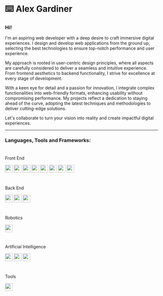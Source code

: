 # ⌨️ Alex Gardiner 
### Hi!
I'm an aspiring web developer with a deep desire to craft immersive digital experiences. I design and develop web applications from the ground up, selecting the best technologies to ensure top-notch performance and user experience. 

My approach is rooted in user-centric design principles, where all aspects are carefully considered to deliver a seamless and intuitive experience. From frontend aesthetics to backend functionality, I strive for excellence at every stage of development.

With a keen eye for detail and a passion for innovation, I integrate complex functionalities into web-friendly formats, enhancing usability without compromising performance. My projects reflect a dedication to staying ahead of the curve, adopting the latest techniques and methodologies to deliver cutting-edge solutions.

Let's collaborate to turn your vision into reality and create impactful digital experiences.

---
### Languages, Tools and Frameworks:
#
Front End

<img src="https://img.shields.io/badge/-Next.js-000000?style=flat&logo=next.js&logoColor=white" height="25"><!---->
<img src="https://img.shields.io/badge/-React-61DAFB?style=flat&logo=react&logoColor=white" height="25"><!---->
<img src="https://img.shields.io/badge/-TypeScript-007ACC?style=flat&logo=typescript&logoColor=white" height="25"><!---->
<img src="https://img.shields.io/badge/-Tailwind_CSS-38B2AC?style=flat&logo=tailwind-css&logoColor=white" height="25">
<img src="https://img.shields.io/badge/-DaisyUI-FF9E2C?style=flat" height="25"><!---->
<img src="https://img.shields.io/badge/-HTML5-E34F26?style=flat&logo=html5&logoColor=white" height="25"><!---->
<img src="https://img.shields.io/badge/-JavaScript-F7DF1E?style=flat&logo=javascript&logoColor=black" height="25"><!---->
<img src="https://img.shields.io/badge/-CSS3-1572B6?style=flat&logo=css3&logoColor=white" height="25"><!---->
#
Back End

<img src="https://img.shields.io/badge/-Node.js-339933?style=flat&logo=node.js&logoColor=white" height="25"><!---->
<img src="https://img.shields.io/badge/-Express.js-000000?style=flat&logo=express&logoColor=white" height="25"><!---->
<img src="https://img.shields.io/badge/-MongoDB-47A248?style=flat&logo=mongodb&logoColor=white" height="25"><!---->
#
Robotics

<img src="https://img.shields.io/badge/-Java-007396?style=flat&logo=java&logoColor=white" height="25"><!---->
#
Artificial Intelligence

<img src="https://img.shields.io/badge/-PyTorch-EE4C2C?style=flat&logo=pytorch&logoColor=white" height="25"><!---->
<img src="https://img.shields.io/badge/-TensorFlow-FF6F00?style=flat&logo=tensorflow&logoColor=white" height="25"><!---->
<img src="https://img.shields.io/badge/-Python-3776AB?style=flat&logo=python&logoColor=white" height="25"><!---->
#
Tools

<img src="https://img.shields.io/badge/-Git-F05032?style=flat&logo=git&logoColor=white" height="25"><!---->


